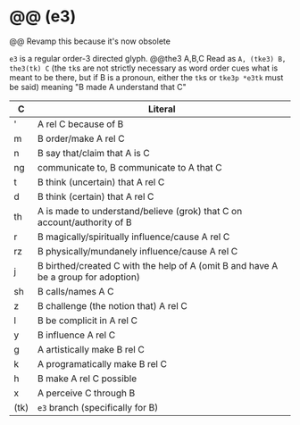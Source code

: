 # @@ (e3)
@@ Revamp this because it's now obsolete

`e3` is a regular order-3 directed glyph.
@@the3 A,B,C
Read as `A, (tke3) B, the3(tk) C` (the `tk`s are not strictly necessary as word order cues what is meant to be there, but if B is a pronoun, either the `tk`s or `tke3p *e3tk` must be said) meaning "B made A understand that C"

C | Literal
-|-
'| A rel C because of B
m| B order/make A rel C
n| B say that/claim that A is C
ng| communicate to, B communicate to A that C
t| B think (uncertain) that A rel C
d| B think (certain) that A rel C
th| A is made to understand/believe (grok) that C on account/authority of B
r| B magically/spiritually influence/cause A rel C
rz| B physically/mundanely influence/cause A rel C
j| B birthed/created C with the help of A (omit B and have A be a group for adoption)
sh| B calls/names A C
z| B challenge (the notion that) A rel C
l| B be complicit in A rel C
y| B influence A rel C
g| A artistically make B rel C
k| A programatically make B rel C
h| B make A rel C possible
x| A perceive C through B
(tk)| `e3` branch (specifically for B)
